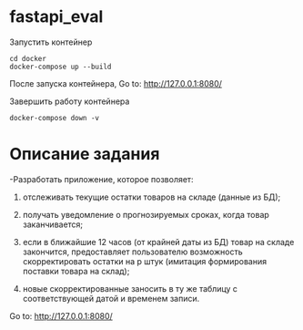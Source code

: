 # fastapi_eval

Запустить контейнер

```shell script
cd docker
docker-compose up --build
```

После запуска контейнера, Go to: http://127.0.0.1:8080/

Завершить работу контейнера

```shell script
docker-compose down -v
```

# Описание задания

-Разработать приложение, которое позволяет:
1. отслеживать текущие остатки товаров на складе (данные из БД);

2. получать уведомление о прогнозируемых сроках, когда товар заканчивается;

3. если в ближайшие 12 часов (от крайней даты из БД) товар на складе закончится, предоставляет пользователю 
возможность cкорректировать остатки на p штук (имитация формирования поставки товара на склад);
4. новые скорректированные заносить в ту же таблицу с соответствующей датой и временем записи.

Go to: http://127.0.0.1:8080/